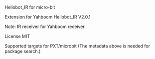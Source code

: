 Hellobot_IR for micro-bit

Extension for Yahboom Hellobot_IR V2.0.1

Note: IR receiver for Yahboom receiver

License
MIT

Supported targets
for PXT/microbit (The metadata above is needed for package search.)